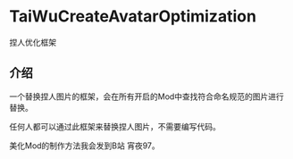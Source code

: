 # TaiWuCreateAvatarOptimization
捏人优化框架

## 介绍
一个替换捏人图片的框架，会在所有开启的Mod中查找符合命名规范的图片进行替换。

任何人都可以通过此框架来替换捏人图片，不需要编写代码。

美化Mod的制作方法我会发到B站 宵夜97。